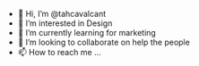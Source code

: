 - 👋 Hi, I’m @tahcavalcant
- 👀 I’m interested in Design
- 🌱 I’m currently learning for marketing
- 💞️ I’m looking to collaborate on help the people
- 📫 How to reach me ...

<!---
tahcavalcant/tahcavalcant is a ✨ special ✨ repository because its `README.md` (this file) appears on your GitHub profile.
You can click the Preview link to take a look at your changes.
--->
